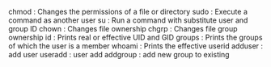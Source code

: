 chmod : Changes the permissions of a file or directory
sudo : Execute a command as another user
su : Run a command with substitute user and group ID
chown : Changes file ownership
chgrp : Changes file group ownership
id : Prints real or effective UID and GID
groups : Prints the groups of which the user is a member
whoami : Prints the effective userid
adduser : add user
useradd : user add
addgroup : add new group to existing
